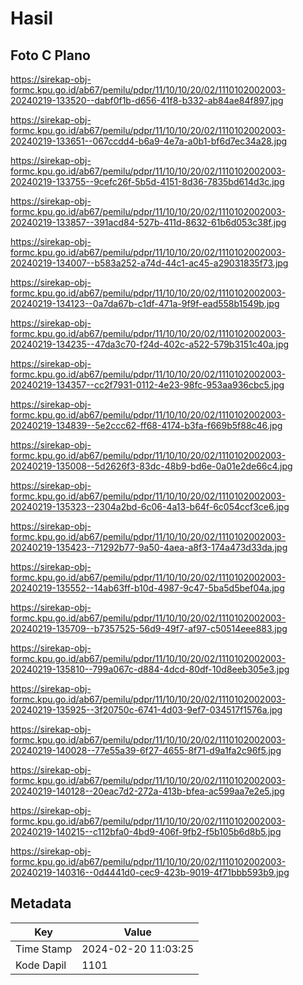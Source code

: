 # Hasil

## Foto C Plano

https://sirekap-obj-formc.kpu.go.id/ab67/pemilu/pdpr/11/10/10/20/02/1110102002003-20240219-133520--dabf0f1b-d656-41f8-b332-ab84ae84f897.jpg

https://sirekap-obj-formc.kpu.go.id/ab67/pemilu/pdpr/11/10/10/20/02/1110102002003-20240219-133651--067ccdd4-b6a9-4e7a-a0b1-bf6d7ec34a28.jpg

https://sirekap-obj-formc.kpu.go.id/ab67/pemilu/pdpr/11/10/10/20/02/1110102002003-20240219-133755--9cefc26f-5b5d-4151-8d36-7835bd614d3c.jpg

https://sirekap-obj-formc.kpu.go.id/ab67/pemilu/pdpr/11/10/10/20/02/1110102002003-20240219-133857--391acd84-527b-411d-8632-61b6d053c38f.jpg

https://sirekap-obj-formc.kpu.go.id/ab67/pemilu/pdpr/11/10/10/20/02/1110102002003-20240219-134007--b583a252-a74d-44c1-ac45-a29031835f73.jpg

https://sirekap-obj-formc.kpu.go.id/ab67/pemilu/pdpr/11/10/10/20/02/1110102002003-20240219-134123--0a7da67b-c1df-471a-9f9f-ead558b1549b.jpg

https://sirekap-obj-formc.kpu.go.id/ab67/pemilu/pdpr/11/10/10/20/02/1110102002003-20240219-134235--47da3c70-f24d-402c-a522-579b3151c40a.jpg

https://sirekap-obj-formc.kpu.go.id/ab67/pemilu/pdpr/11/10/10/20/02/1110102002003-20240219-134357--cc2f7931-0112-4e23-98fc-953aa936cbc5.jpg

https://sirekap-obj-formc.kpu.go.id/ab67/pemilu/pdpr/11/10/10/20/02/1110102002003-20240219-134839--5e2ccc62-ff68-4174-b3fa-f669b5f88c46.jpg

https://sirekap-obj-formc.kpu.go.id/ab67/pemilu/pdpr/11/10/10/20/02/1110102002003-20240219-135008--5d2626f3-83dc-48b9-bd6e-0a01e2de66c4.jpg

https://sirekap-obj-formc.kpu.go.id/ab67/pemilu/pdpr/11/10/10/20/02/1110102002003-20240219-135323--2304a2bd-6c06-4a13-b64f-6c054ccf3ce6.jpg

https://sirekap-obj-formc.kpu.go.id/ab67/pemilu/pdpr/11/10/10/20/02/1110102002003-20240219-135423--71292b77-9a50-4aea-a8f3-174a473d33da.jpg

https://sirekap-obj-formc.kpu.go.id/ab67/pemilu/pdpr/11/10/10/20/02/1110102002003-20240219-135552--14ab63ff-b10d-4987-9c47-5ba5d5bef04a.jpg

https://sirekap-obj-formc.kpu.go.id/ab67/pemilu/pdpr/11/10/10/20/02/1110102002003-20240219-135709--b7357525-56d9-49f7-af97-c50514eee883.jpg

https://sirekap-obj-formc.kpu.go.id/ab67/pemilu/pdpr/11/10/10/20/02/1110102002003-20240219-135810--799a067c-d884-4dcd-80df-10d8eeb305e3.jpg

https://sirekap-obj-formc.kpu.go.id/ab67/pemilu/pdpr/11/10/10/20/02/1110102002003-20240219-135925--3f20750c-6741-4d03-9ef7-034517f1576a.jpg

https://sirekap-obj-formc.kpu.go.id/ab67/pemilu/pdpr/11/10/10/20/02/1110102002003-20240219-140028--77e55a39-6f27-4655-8f71-d9a1fa2c96f5.jpg

https://sirekap-obj-formc.kpu.go.id/ab67/pemilu/pdpr/11/10/10/20/02/1110102002003-20240219-140128--20eac7d2-272a-413b-bfea-ac599aa7e2e5.jpg

https://sirekap-obj-formc.kpu.go.id/ab67/pemilu/pdpr/11/10/10/20/02/1110102002003-20240219-140215--c112bfa0-4bd9-406f-9fb2-f5b105b6d8b5.jpg

https://sirekap-obj-formc.kpu.go.id/ab67/pemilu/pdpr/11/10/10/20/02/1110102002003-20240219-140316--0d4441d0-cec9-423b-9019-4f71bbb593b9.jpg


## Metadata

| Key        | Value               |
| ---------- | ------------------- |
| Time Stamp | 2024-02-20 11:03:25 |
| Kode Dapil | 1101                |




